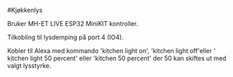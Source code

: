 #Kjøkkenlys

Bruker MH-ET LIVE ESP32 MiniKIT  kontroller.

Tilkobling til lysdemping på port 4 (IO4).

Kobler til Alexa med kommando  'kitchen light on', 'kitchen light off'eller ' kitchen light 50 percent' eller 'kitchen 50 percent' der 50 kan skiftes ut med valgt lysstyrke.
